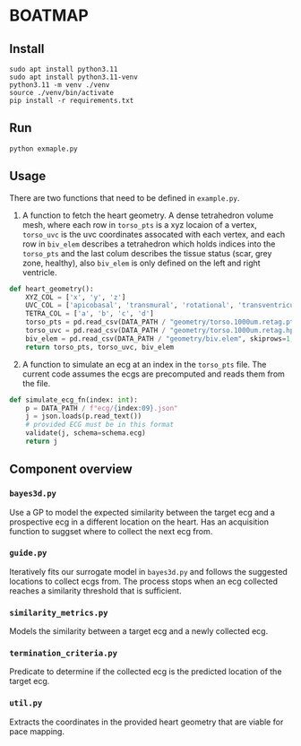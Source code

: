 # BOATMAP


## Install

```shell
sudo apt install python3.11
sudo apt install python3.11-venv
python3.11 -m venv ./venv
source ./venv/bin/activate
pip install -r requirements.txt
```

## Run

```shell
python exmaple.py
```

## Usage

There are two functions that need to be defined in `example.py`.

1. A function to fetch the heart geometry. A dense tetrahedron volume mesh, where each row in `torso_pts` is a xyz locaion of a vertex, `torso_uvc` is the uvc coordinates assocated with each vertex, and each row in `biv_elem` describes a tetrahedron which holds indices into the `torso_pts` and the last colum describes the tissue status (scar, grey zone, healthy), also `biv_elem` is only defined on the left and right ventricle.
```python
def heart_geometry():
    XYZ_COL = ['x', 'y', 'z']
    UVC_COL = ['apicobasal', 'transmural', 'rotational', 'transventricular']
    TETRA_COL = ['a', 'b', 'c', 'd']
    torso_pts = pd.read_csv(DATA_PATH / "geometry/torso.1000um.retag.pts", skiprows=1, names=XYZ_COL, sep=" ")/1000
    torso_uvc = pd.read_csv(DATA_PATH / "geometry/torso.1000um.retag.hpts", skiprows=1, names=UVC_COL, sep=" ")
    biv_elem = pd.read_csv(DATA_PATH / "geometry/biv.elem", skiprows=1, names=TETRA_COL+['tag'], sep=" ")
    return torso_pts, torso_uvc, biv_elem
```

2. A function to simulate an ecg at an index in the `torso_pts` file. The current code assumes the ecgs are precomputed and reads them from the file.
```python
def simulate_ecg_fn(index: int):
    p = DATA_PATH / f"ecg/{index:09}.json"
    j = json.loads(p.read_text())
    # provided ECG must be in this format
    validate(j, schema=schema.ecg)
    return j
```

## Component overview

### `bayes3d.py` 

Use a GP to model the expected similarity between the target ecg and a prospective ecg in a different location on the heart. Has an acquisition function to suggset where to collect the next ecg from.

### `guide.py`
Iteratively fits our surrogate model in `bayes3d.py` and follows the suggested locations to collect ecgs from. The process stops when an ecg collected reaches a similarity threshold that is sufficient.

### `similarity_metrics.py`
Models the similarity between a target ecg and a newly collected ecg.

### `termination_criteria.py`
Predicate to determine if the collected ecg is the predicted location of the target ecg.

### `util.py`
Extracts the coordinates in the provided heart geometry that are viable for pace mapping.
